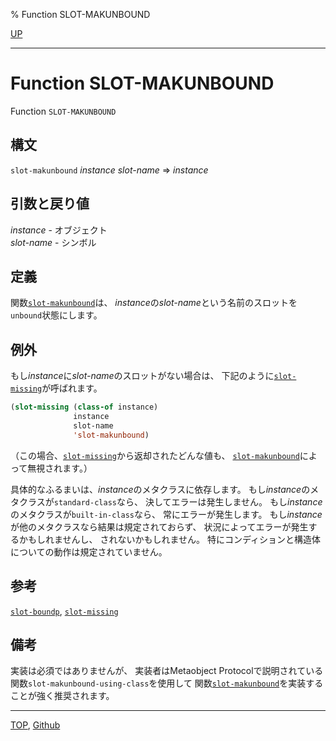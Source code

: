 % Function SLOT-MAKUNBOUND

[UP](7.7.html)  

---

# Function SLOT-MAKUNBOUND


Function `SLOT-MAKUNBOUND`


## 構文

`slot-makunbound` *instance* *slot-name* => *instance*


## 引数と戻り値

*instance* - オブジェクト  
*slot-name* - シンボル  


## 定義

関数[`slot-makunbound`](7.7.slot-makunbound.html)は、
*instance*の*slot-name*という名前のスロットを
`unbound`状態にします。


## 例外

もし*instance*に*slot-name*のスロットがない場合は、
下記のように[`slot-missing`](7.7.slot-missing.html)が呼ばれます。

```lisp
(slot-missing (class-of instance)
              instance
              slot-name
              'slot-makunbound)
```

（この場合、[`slot-missing`](7.7.slot-missing.html)から返却されたどんな値も、
[`slot-makunbound`](7.7.slot-makunbound.html)によって無視されます。）

具体的なふるまいは、*instance*のメタクラスに依存します。
もし*instance*のメタクラスが`standard-class`なら、
決してエラーは発生しません。
もし*instance*のメタクラスが`built-in-class`なら、
常にエラーが発生します。
もし*instance*が他のメタクラスなら結果は規定されておらず、
状況によってエラーが発生するかもしれませんし、
されないかもしれません。
特にコンディションと構造体についての動作は規定されていません。


## 参考

[`slot-boundp`](7.7.slot-boundp.html),
[`slot-missing`](7.7.slot-missing.html)


## 備考

実装は必須ではありませんが、
実装者はMetaobject Protocolで説明されている
関数`slot-makunbound-using-class`を使用して
関数[`slot-makunbound`](7.7.slot-makunbound.html)を実装することが強く推奨されます。


---
[TOP](index.html),  [Github](https://github.com/nptcl/npt-japanese)

